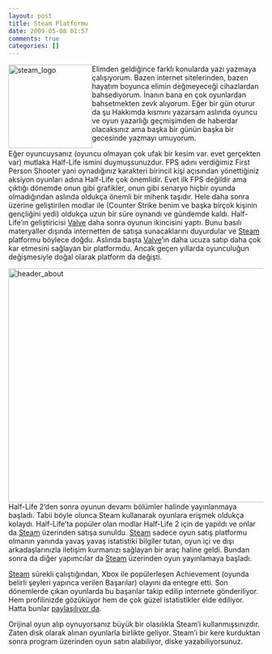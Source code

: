 ```yaml
---
layout: post
title: Steam Platformu
date: 2009-05-08 01:57
comments: true
categories: []
---
```

<p><img style="border-bottom: 0px; border-left: 0px; display: inline; margin-left: 0px; border-top: 0px; margin-right: 0px; border-right: 0px" title="steam_logo" border="0" alt="steam_logo" align="left" src="http://onurbaykal.com.tr/wp-content/uploads/2009/05/steam-logo.gif" width="165" height="165" /> Elimden geldiğince farklı konularda yazı yazmaya çalışıyorum. Bazen internet sitelerinden, bazen hayatım boyunca elimin değmeyeceği cihazlardan bahsediyorum. İnanın bana en çok oyunlardan bahsetmekten zevk alıyorum. Eğer bir gün oturur da şu Hakkımda kısmını yazarsam aslında oyuncu ve oyun yazarlığı geçmişimden de haberdar olacaksınız ama başka bir günün başka bir gecesinde yazmayı umuyorum.</p>  <p>Eğer oyuncuysanız (oyuncu olmayan çok ufak bir kesim var. evet gerçekten var) mutlaka Half-Life ismini duymuşsunuzdur. FPS adını verdiğimiz First Person Shooter yani oynadığınız karakteri birincil kişi açısından yönettiğiniz aksiyon oyunları adına Half-Life çok önemlidir. Evet ilk FPS değildir ama çıktığı dönemde onun gibi grafikler, onun gibi senaryo hiçbir oyunda olmadığından aslında oldukça önemli bir mihenk taşıdır. Hele daha sonra üzerine geliştirilen modlar ile (Counter Strike benim ve başka birçok kişinin gençliğini yedi) oldukça uzun bir süre oynandı ve gündemde kaldı. Half-Life’ın geliştiricisi <a href="http://www.valvesoftware.com/" target="_blank">Valve</a> daha sonra oyunun ikincisini yaptı. Bunu basılı materyaller dışında internetten de satışa sunacaklarını duyurdular ve <a href="http://store.steampowered.com/" target="_blank">Steam</a> platformu böylece doğdu. Aslında başta <a href="http://www.valvesoftware.com/" target="_blank">Valve</a>’ın daha ucuza satıp daha çok kar etmesini sağlayan bir platformdu. Ancak geçen yıllarda oyunculuğun değişmesiyle doğal olarak platform da değişti.</p> <!--more-->  <p><img style="border-bottom: 0px; border-left: 0px; display: inline; margin-left: 0px; border-top: 0px; margin-right: 0px; border-right: 0px" title="header_about" border="0" alt="header_about" align="left" src="http://onurbaykal.com.tr/wp-content/uploads/2009/05/header-about.jpg" width="751" height="462" /> Half-Life 2’den sonra oyunun devamı bölümler halinde yayınlanmaya başladı. Tabii böyle olunca Steam kullanarak oyunlara erişmek oldukça kolaydı. Half-Life’ta popüler olan modlar Half-Life 2 için de yapıldı ve onlar da <a href="http://store.steampowered.com/" target="_blank">Steam</a> üzerinden satışa sunuldu. <a href="http://store.steampowered.com/" target="_blank">Steam</a> sadece oyun satış platformu olmanın yanında yavaş yavaş istatistiki bilgiler tutan, oyun içi ve dışı arkadaşlarınızla iletişim kurmanızı sağlayan bir araç haline geldi. Bundan sonra da diğer yapımcılar da <a href="http://store.steampowered.com/" target="_blank">Steam</a> üzerinden oyun yayınlamaya başladı. </p>  <p><a href="http://store.steampowered.com/" target="_blank">Steam</a> sürekli çalıştığından, Xbox ile popülerleşen Achievement (oyunda belirli şeyleri yapınca verilen Başarılar) olayını da entegre etti. Son dönemlerde çıkan oyunlarda bu başarılar takip edilip internete gönderiliyor. Hem profilinizde gözüküyor hem de çok güzel istatistikler elde ediliyor. Hatta bunlar <a href="http://steamcommunity.com/stats/" target="_blank">paylaşılıyor da</a>.</p>  <p>Orijinal oyun alıp oynuyorsanız büyük bir olasılıkla Steam’i kullanmışsınızdır. Zaten disk olarak alınan oyunlarla birlikte geliyor. Steam’i bir kere kurduktan sonra program üzerinden oyun satın alabiliyor, diske yazabiliyorsunuz.</p>
